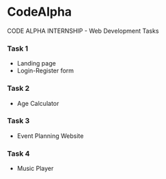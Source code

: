 # CodeAlpha
CODE ALPHA INTERNSHIP - Web Development Tasks

### Task 1
- Landing page
- Login-Register form

### Task 2
- Age Calculator

### Task 3
- Event Planning Website

### Task 4
- Music Player